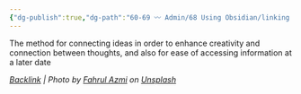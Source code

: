 ```yaml
---
{"dg-publish":true,"dg-path":"60-69 〰️ Admin/68 Using Obsidian/linking your thinking.md","permalink":"/60-69-admin/68-using-obsidian/linking-your-thinking/","noteIcon":"","created":"2023-07-25T16:26:44","updated":"2023-08-13T09:40:35.256-04:00"}
---
```




The method for connecting ideas in order to enhance creativity and connection between thoughts, and also for ease of accessing information at a later date




*[Backlink](https://unsplash.com/photos/BnWDqUCWQDU) | Photo by [Fahrul Azmi](https://unsplash.com/@fahrulazmi?utm_source=Obsidian%20Image%20Inserter%20Plugin&utm_medium=referral) on [Unsplash](https://unsplash.com/?utm_source=Obsidian%20Image%20Inserter%20Plugin&utm_medium=referral)*
